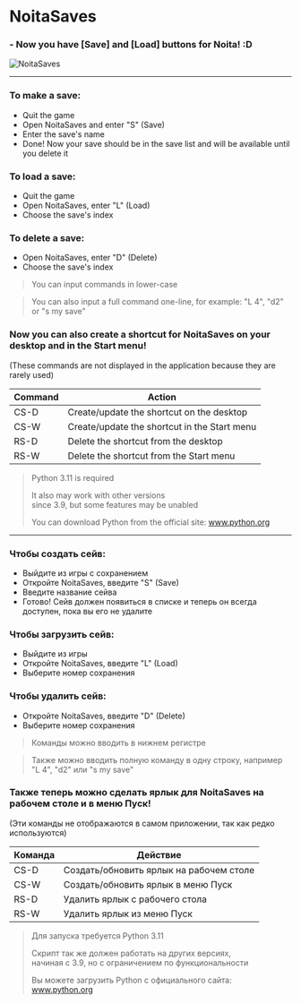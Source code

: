 # NoitaSaves
### - Now you have [Save] and [Load] buttons for Noita! :D
![NoitaSaves](https://user-images.githubusercontent.com/57474004/236513513-8b9a8457-9662-4c75-91e8-a416d5a7a8a2.png)

---
### To make a save:
- Quit the game
- Open NoitaSaves and enter "S" (Save)
- Enter the save's name
- Done! Now your save should be in the save list and will be available until you delete it

### To load a save:
- Quit the game
- Open NoitaSaves, enter "L" (Load)
- Choose the save's index

### To delete a save:
- Open NoitaSaves, enter "D" (Delete)
- Choose the save's index

> You can input commands in lower-case

> You can also input a full command one-line, for example: "L 4", "d2" or "s my save"

### Now you can also create a shortcut for NoitaSaves on your desktop and in the Start menu!
(These commands are not displayed in the application because they are rarely used)

| Command | Action                                       |
|---------|----------------------------------------------|
| CS-D    | Create/update the shortcut on the desktop    |
| CS-W    | Create/update the shortcut in the Start menu |
| RS-D    | Delete the shortcut from the desktop         |
| RS-W    | Delete the shortcut from the Start menu      |

> Python 3.11 is required  
> 
> It also may work with other versions  
> since 3.9, but some features may be unabled  
> 
> You can download Python from the official site: www.python.org

---
### Чтобы создать сейв:
- Выйдите из игры с сохранением
- Откройте NoitaSaves, введите "S" (Save)
- Введите название сейва
- Готово! Сейв должен появиться в списке и теперь он всегда доступен, пока вы его не удалите

### Чтобы загрузить сейв:
- Выйдите из игры
- Откройте NoitaSaves, введите "L" (Load)
- Выберите номер сохранения

### Чтобы удалить сейв:
- Откройте NoitaSaves, введите "D" (Delete)
- Выберите номер сохранения

> Команды можно вводить в нижнем регистре

> Также можно вводить полную команду в одну строку, например "L 4", "d2" или "s my save"

### Также теперь можно сделать ярлык для NoitaSaves на рабочем столе и в меню Пуск!
(Эти команды не отображаются в самом приложении, так как редко используются)

| Команда | Действие                                |
|---------|-----------------------------------------|
| CS-D    | Создать/обновить ярлык на рабочем столе |
| CS-W    | Создать/обновить ярлык в меню Пуск      |
| RS-D    | Удалить ярлык с рабочего стола          |
| RS-W    | Удалить ярлык из меню Пуск              |

> Для запуска требуется Python 3.11  
> 
> Скрипт так же должен работать на других версиях,  
> начиная с 3.9, но с ограничением по функциональности  
> 
> Вы можете загрузить Python c официального сайта: www.python.org

      
